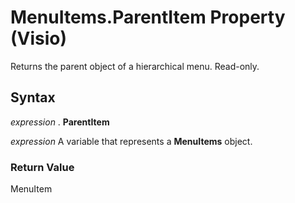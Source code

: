 
# MenuItems.ParentItem Property (Visio)

Returns the parent object of a hierarchical menu. Read-only.


## Syntax

 _expression_ . **ParentItem**

 _expression_ A variable that represents a **MenuItems** object.


### Return Value

MenuItem

